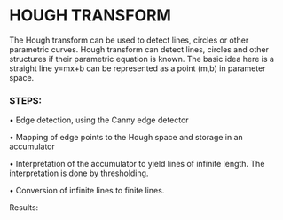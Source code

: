 # HOUGH TRANSFORM
The Hough transform can be used to detect lines, circles or other parametric curves. Hough transform can detect lines, circles and other structures if their parametric equation is known.
The basic idea here is a straight line y=mx+b can be represented as a point (m,b) in parameter space.

### STEPS:
• Edge detection, using the Canny edge detector

• Mapping of edge points to the Hough space and storage in an accumulator

• Interpretation of the accumulator to yield lines of infinite length. The interpretation is done by thresholding.

• Conversion of infinite lines to finite lines.

Results:

